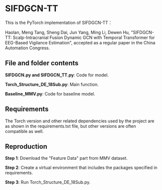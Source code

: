 # SIFDGCN-TT
This is the PyTorch implementation of SIFDGCN-TT：

Haolan, Meng Tang, Sheng Dai, Jun Yang, Ming Li, Dewen Hu, "SIFDGCN-TT: Scalp-Intracranial Fusion Dynamic GCN with Temporal Transformer for EEG-Based Vigilance Estimation", accepted as a regular paper in the China Automation Congress.

## File and folder contents
**SIFDGCN.py and SIFDGCN_TT.py**: Code for model.

**Torch_Structure_DE_18Sub.py**: Main function.

**Baseline_MMV.py**: Code for baseline model.

## Requirements
The Torch version and other related dependencies used by the project are as shown in the requirements.txt file, but other versions are often compatible as well.

## Reproduction
**Step 1**: Download the "Feature Data" part from MMV dataset.

**Step 2**: Create a virtual environment that includes the packages specified in requirements.

**Step 3**: Run Torch_Structure_DE_18Sub.py.
